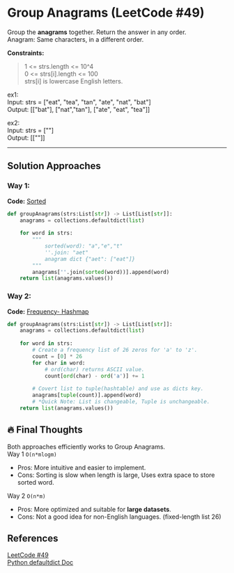 # Group Anagrams (LeetCode #49)
Group the **anagrams** together. Return the answer in any order.  
Anagram: Same characters, in a different order.

**Constraints:**
> 1 <= strs.length <= 10^4  
> 0 <= strs[i].length <= 100  
> strs[i] is lowercase English letters.

ex1:  
Input: strs = ["eat", "tea", "tan", "ate", "nat", "bat"]  
Output: [["bat"], ["nat","tan"], ["ate", "eat", "tea"]]

ex2:  
Input: strs = [""]  
Output: [[""]]  

---

## Solution Approaches
### Way 1:
**Code:** [Sorted](group_anagrams_sorted.py)
```python
def groupAnagrams(strs:List[str]) -> List[List[str]]:
    anagrams = collections.defaultdict(list)
    
    for word in strs:
        """
            sorted(word): "a","e","t"
            ''.join: "aet"
            anagram dict {"aet": ["eat"]}
        """
        anagrams[''.join(sorted(word))].append(word)
    return list(anagrams.values())
```

### Way 2: 
**Code:** [Frequency- Hashmap](group_anagrams_frequency.py)
```python
def groupAnagrams(strs:List[str]) -> List[List[str]]:
    anagrams = collections.defaultdict(list)
    
    for word in strs:
        # Create a frequency list of 26 zeros for 'a' to 'z'.
        count = [0] * 26
        for char in word:
            # ord(char) returns ASCII value.
            count[ord(char) - ord('a')] += 1
            
        # Covert list to tuple(hashtable) and use as dicts key.
        anagrams[tuple(count)].append(word)
        # *Quick Note: List is changeable, Tuple is unchangeable. 
    return list(anagrams.values())
```

## 🔥 Final Thoughts
Both approaches efficiently works to Group Anagrams.  
Way 1 `O(n*mlogm)`  
- Pros: More intuitive and easier to implement.  
- Cons: Sorting is slow when length is large, Uses extra space to store sorted word.

Way 2 `O(n*m)`
- Pros: More optimized and suitable for **large datasets**.
- Cons: Not a good idea for non-English languages. (fixed-length list 26)

## References
[LeetCode #49](https://leetcode.com/problems/group-anagrams/description/)  
[Python defaultdict Doc](https://docs.python.org/3/library/collections.html#collections.defaultdict)